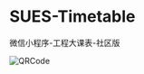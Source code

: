 # SUES-Timetable
微信小程序-工程大课表-社区版

![QRCode](https://raw.githubusercontent.com/fengmoxi/SUES-Timetable/master/qrcode.png)
